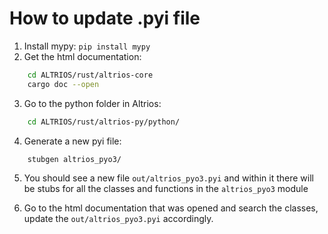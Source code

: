 # How to update .pyi file
1. Install mypy: `pip install mypy`
2. Get the html documentation: 
```bash
    cd ALTRIOS/rust/altrios-core
    cargo doc --open
```
3. Go to the python folder in Altrios: 
```bash
    cd ALTRIOS/rust/altrios-py/python/
```
4. Generate a new pyi file:
```bash
    stubgen altrios_pyo3/
```
5. You should see a new file `out/altrios_pyo3.pyi` and within it there will be stubs for all the classes and functions in the `altrios_pyo3` module

6. Go to the html documentation that was opened and search the classes, update the `out/altrios_pyo3.pyi` accordingly.
